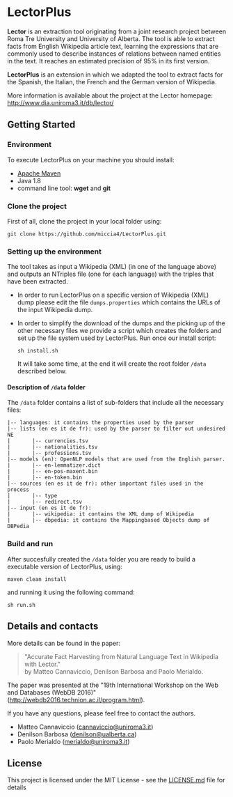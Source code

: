 # LectorPlus
**Lector** is an extraction tool originating from a joint research project between Roma Tre University and University of Alberta. The tool is able to extract facts from English Wikipedia article text, learning the expressions that are commonly used to describe instances of relations between named entities in the text. It reaches an estimated precision of 95% in its first version. 

**LectorPlus** is an extension in which we adapted the tool to extract facts for the Spanish, the Italian, the French and the German version of Wikipedia.

More information is available about the project at the Lector homepage: http://www.dia.uniroma3.it/db/lector/


## Getting Started

### Environment
To execute LectorPlus on your machine you should install:
- [Apache Maven](https://maven.apache.org/)
- Java 1.8
- command line tool:  **wget** and **git**

### Clone the project

First of all, clone the project in your local folder using:
```
git clone https://github.com/miccia4/LectorPlus.git
```

### Setting up the environment

The tool takes as input a Wikipedia (XML) (in one of the language above) and outputs an NTriples file (one for each language) with the triples that have been extracted. 

- In order to run LectorPlus on a specific version of Wikipedia (XML) dump please edit the file `dumps.properties` which contains the URLs of the input Wikipedia dump.

- In order to simplify the download of the dumps and the picking up of the other necessary files we provide a script which creates the folders and set up the file system used by LectorPlus. Run once our install script:
	```
	sh install.sh
	```
	It will take some time, at the end it will create the root folder `/data` described below.

#### Description of `/data` folder
The `/data` folder contains a list of sub-folders that include all the necessary files:

	|-- languages: it contains the properties used by the parser
	|-- lists (en es it de fr): used by the parser to filter out undesired NE
	|		|-- currencies.tsv	
	|		|-- nationalities.tsv
	|		|-- professions.tsv
	|-- models (en): OpenNLP models that are used from the English parser.
	|		|-- en-lemmatizer.dict
	|		|-- en-pos-maxent.bin
	|		|-- en-token.bin
	|-- sources (en es it de fr): other important files used in the process
	|		|-- type
	|		|-- redirect.tsv
	|-- input (en es it de fr):
	|		|-- wikipedia: it contains the XML dump of Wikipedia
	|		|-- dbpedia: it contains the Mappingbased Objects dump of DBPedia

### Build and run

After succesfully created the `/data` folder you are ready to build a executable version of LectorPlus, using:
```
maven clean install
```

and running it using the following command:

```
sh run.sh
```

## Details and contacts
More details can be found in the paper:

>  "Accurate Fact Harvesting from Natural Language Text in Wikipedia with Lector."   
>  by Matteo Cannaviccio, Denilson Barbosa and Paolo Merialdo.   

The paper was presented at the "19th International Workshop on the Web and Databases (WebDB 2016)" 
(http://webdb2016.technion.ac.il/program.html).

If you have any questions, please feel free to contact the authors.

- Matteo Cannaviccio (cannaviccio@uniroma3.it)
- Denilson Barbosa (denilson@ualberta.ca)
- Paolo Merialdo (merialdo@uniroma3.it)


## License
This project is licensed under the MIT License - see the [LICENSE.md](LICENSE.md) file for details
